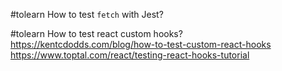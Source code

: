 #tolearn 
How to test `fetch` with Jest?


#tolearn 
How to test react custom hooks?
https://kentcdodds.com/blog/how-to-test-custom-react-hooks
https://www.toptal.com/react/testing-react-hooks-tutorial



